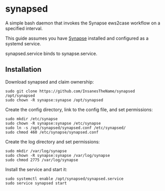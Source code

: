 # synapsed

A simple bash daemon that invokes the Synapse ews2case workflow on a specified interval.

This guide assumes you have [Synapse](https://github.com/TheHive-Project/Synapse/) installed and configured as a systemd service. 

synapsed.service binds to synapse.service.

## Installation
Download synapsed and claim ownership:
```
sudo git clone https://github.com/InsanesTheName/synapsed /opt/synapsed
sudo chown -R synapse:synapse /opt/synapsed
```
Create the config directory, link to the config file, and set permissions:
```
sudo mkdir /etc/synapse
sudo chown -R synapse:synapse /etc/synapse
sudo ln -s /opt/synapsed/synapsed.conf /etc/synapsed/
sudo chmod 460 /etc/synapse/synapsed.conf
```
Create the log directory and set permissions:
```
sudo mkdir /var/log/synapse
sudo chown -R synapse:synapse /var/log/synapse
sudo chmod 2775 /var/log/synapse
```
Install the service and start it:
```
sudo systemctl enable /opt/synapsed/synapsed.service
sudo service synapsed start
```
